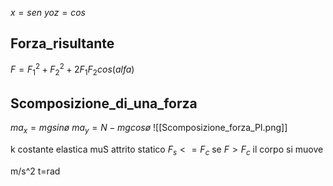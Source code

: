 $x = sen$
$y o z = cos$
## Forza_risultante
$F = {F^2_1 + F^2_2+2F_1F_2cos(alfa)}$
## Scomposizione_di_una_forza
$ma_x=mgsinø$
$ma_y = N - mgcosø$
![[Scomposizione_forza_PI.png]]

k costante elastica
muS attrito statico
$F_s <= F_c$ se $F > F_c$  il corpo si muove

m/s^2
t=rad